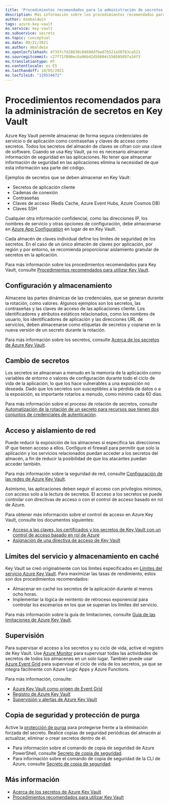 ```yaml
---
title: 'Procedimientos recomendados para la administración de secretos: Azure Key Vault | Microsoft Docs'
description: Más información sobre los procedimientos recomendados para la administración de secretos de Azure Key Vault.
author: msmbaldwin
tags: azure-key-vault
ms.service: key-vault
ms.subservice: secrets
ms.topic: conceptual
ms.date: 09/21/2021
ms.author: mbaldwin
ms.openlocfilehash: 4735fcfd28830c8469ddfbed7b521a507b3ca521
ms.sourcegitcommit: c27f71f890ecba96b42d58604c556505897a34f3
ms.translationtype: HT
ms.contentlocale: es-ES
ms.lasthandoff: 10/05/2021
ms.locfileid: "129534672"
---
```

# <a name="best-practices-for-secrets-management-in-key-vault"></a>Procedimientos recomendados para la administración de secretos en Key Vault

Azure Key Vault permite almacenar de forma segura credenciales de servicio o de aplicación como contraseñas y claves de acceso como secretos. Todos los secretos del almacén de claves se cifran con una clave de software. Cuando se usa Key Vault, ya no es necesario almacenar información de seguridad en las aplicaciones. No tener que almacenar información de seguridad en las aplicaciones elimina la necesidad de que esta información sea parte del código.

Ejemplos de secretos que se deben almacenar en Key Vault:

- Secretos de aplicación cliente
- Cadenas de conexión
- Contraseñas
- Claves de acceso (Redis Cache, Azure Event Hubs, Azure Cosmos DB)
- Claves SSH

Cualquier otra información confidencial, como las direcciones IP, los nombres de servicio y otras opciones de configuración, debe almacenarse en [Azure App Configuration](../../azure-app-configuration/overview.md) en lugar de en Key Vault.

Cada almacén de claves individual define los límites de seguridad de los secretos. En el caso de un único almacén de claves por aplicación, por región y por entorno, se recomienda proporcionar aislamiento granular de secretos en la aplicación.

Para más información sobre los procedimientos recomendados para Key Vault, consulte [Procedimientos recomendados para utilizar Key Vault](../general/best-practices.md).

## <a name="configuration-and-storing"></a>Configuración y almacenamiento 

Almacene las partes dinámicas de las credenciales, que se generan durante la rotación, como valores. Algunos ejemplos son los secretos, las contraseñas y las claves de acceso de las aplicaciones cliente. Los identificadores y atributos estáticos relacionados, como los nombres de usuario, los identificadores de aplicación y las direcciones URL de servicios, deben almacenarse como etiquetas de secretos y copiarse en la nueva versión de un secreto durante la rotación.

Para más información sobre los secretos, consulte [Acerca de los secretos de Azure Key Vault](about-secrets.md).

## <a name="secrets-rotation"></a>Cambio de secretos
Los secretos se almacenan a menudo en la memoria de la aplicación como variables de entorno o valores de configuración durante todo el ciclo de vida de la aplicación, lo que los hace vulnerables a una exposición no deseada. Dado que los secretos son susceptibles a la pérdida de datos o a la exposición, es importante rotarlos a menudo, como mínimo cada 60 días.

Para más información sobre el proceso de rotación de secretos, consulte [Automatización de la rotación de un secreto para recursos que tienen dos conjuntos de credenciales de autenticación](tutorial-rotation-dual.md). 

## <a name="access-and-network-isolation"></a>Acceso y aislamiento de red

Puede reducir la exposición de los almacenes si especifica las direcciones IP que tienen acceso a ellos. Configure el firewall para permitir que solo la aplicación y los servicios relacionados puedan acceder a los secretos del almacén, a fin de reducir la posibilidad de que los atacantes puedan acceder también.

Para más información sobre la seguridad de red, consulte [Configuración de las redes de Azure Key Vault](../general/how-to-azure-key-vault-network-security.md).

Asimismo, las aplicaciones deben seguir el acceso con privilegios mínimos, con acceso solo a la lectura de secretos. El acceso a los secretos se puede controlar con directivas de acceso o con el control de acceso basado en rol de Azure. 

Para obtener más información sobre el control de acceso en Azure Key Vault, consulte los documentos siguientes:
- [Acceso a las claves, los certificados y los secretos de Key Vault con un control de acceso basado en rol de Azure](../general/rbac-guide.md)
- [Asignación de una directiva de acceso de Key Vault](../general/assign-access-policy.md)
 
## <a name="service-limits-and-caching"></a>Límites del servicio y almacenamiento en caché
Key Vault se creó originalmente con los límites especificados en [Límites del servicio Azure Key Vault](../general/service-limits.md). Para maximizar las tasas de rendimiento, estos son dos procedimientos recomendados:
- Almacenar en caché los secretos de la aplicación durante al menos ocho horas.
- Implementar la lógica de reintento de retroceso exponencial para controlar los escenarios en los que se superan los límites del servicio.

Para más información sobre la guía de limitaciones, consulte [Guía de las limitaciones de Azure Key Vault](../general/overview-throttling.md).

## <a name="monitoring"></a>Supervisión
Para supervisar el acceso a los secretos y su ciclo de vida, active el registro de Key Vault. Use [Azure Monitor](../../azure-monitor/overview.md) para supervisar todas las actividades de secretos de todos los almacenes en un solo lugar. También puede usar [Azure Event Grid](../../event-grid/overview.md) para supervisar el ciclo de vida de los secretos, ya que se integra fácilmente con Azure Logic Apps y Azure Functions.

Para más información, consulte:
- [Azure Key Vault como origen de Event Grid](../../event-grid/event-schema-key-vault.md?tabs=event-grid-event-schema.md)
- [Registro de Azure Key Vault](../general/logging.md)
- [Supervisión y alertas de Azure Key Vault](../general/alert.md)

## <a name="backup-and-purge-protection"></a>Copia de seguridad y protección de purga
Active la [protección de purga](../general/soft-delete-overview.md#purge-protection) para protegerse frente a la eliminación forzada del secreto. Realice copias de seguridad periódicas del almacén al actualizar, eliminar o crear secretos dentro de él.

- Para información sobre el comando de copia de seguridad de Azure PowerShell, consulte [Secreto de copia de seguridad](/powershell/module/azurerm.keyvault/Backup-AzureKeyVaultSecret).
- Para información sobre el comando de copia de seguridad de la CLI de Azure, consulte [Secreto de copia de seguridad](/cli/azure/keyvault/secret#az_keyvault_secret_backup).

## <a name="learn-more"></a>Más información
- [Acerca de los secretos de Azure Key Vault](about-secrets.md)
- [Procedimientos recomendados para utilizar Key Vault](../general/best-practices.md)
